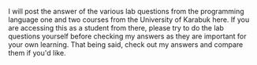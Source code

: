 I will post the answer of the various lab questions from the programming language one and two courses from the University of Karabuk here. If you are accessing this as a student from there, please try to do the lab questions yourself before checking my answers as they are important for your own learning. That being said, check out my answers and compare them if you'd like.
